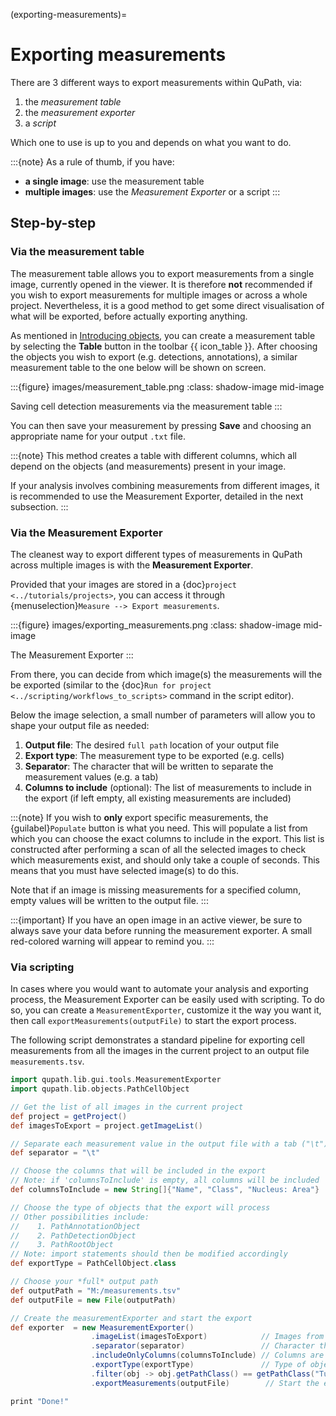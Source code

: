 (exporting-measurements)=
# Exporting measurements

There are 3 different ways to export measurements within QuPath, via:

1. the *measurement table*
2. the *measurement exporter*
3. a *script*

Which one to use is up to you and depends on what you want to do.

:::{note}
As a rule of thumb, if you have:

- **a single image**: use the measurement table
- **multiple images**: use the *Measurement Exporter* or a script
:::

## Step-by-step

### Via the measurement table

The measurement table allows you to export measurements from a single image, currently opened in the viewer.
It is therefore **not** recommended if you wish to export measurements for multiple images or across a whole project.
Nevertheless, it is a good method to get some direct visualisation of what will be exported, before actually exporting anything.

As mentioned in [Introducing objects](introducing-objects), you can create a measurement table by selecting the **Table** button in the toolbar {{ icon_table }}.
After choosing the objects you wish to export (e.g. detections, annotations), a similar measurement table to the one below will be shown on screen.

:::{figure} images/measurement_table.png
:class: shadow-image mid-image

Saving cell detection measurements via the measurement table
:::

You can then save your measurement by pressing **Save** and choosing an appropriate name for your output `.txt` file.

:::{note}
This method creates a table with different columns, which all depend on the objects (and measurements) present in your image.

If your analysis involves combining measurements from different images, it is recommended to use the Measurement Exporter, detailed in the next subsection.
:::

### Via the Measurement Exporter

The cleanest way to export different types of measurements in QuPath across multiple images is with the **Measurement Exporter**.

Provided that your images are stored in a {doc}`project <../tutorials/projects>`, you can access it through {menuselection}`Measure --> Export measurements`.

:::{figure} images/exporting_measurements.png
:class: shadow-image mid-image

The Measurement Exporter
:::

From there, you can decide from which image(s) the measurements will the be exported (similar to the {doc}`Run for project <../scripting/workflows_to_scripts>` command in the script editor).

Below the image selection, a small number of parameters will allow you to shape your output file as needed:

1. **Output file**: The desired `full path` location of your output file
2. **Export type**: The measurement type to be exported (e.g. cells)
3. **Separator**: The character that will be written to separate the measurement values (e.g. a tab)
4. **Columns to include** (optional): The list of measurements to include in the export (if left empty, all existing measurements are included)

:::{note}
If you wish to **only** export specific measurements, the {guilabel}`Populate` button is what you need.
This will populate a list from which you can choose the exact columns to include in the export.
This list is constructed after performing a scan of all the selected images to check which measurements exist, and should only take a couple of seconds.
This means that you must have selected image(s) to do this.

Note that if an image is missing measurements for a specified column, empty values will be written to the output file.
:::

:::{important}
If you have an open image in an active viewer, be sure to always save your data before running the measurement exporter.
A small red-colored warning will appear to remind you.
:::

### Via scripting

In cases where you would want to automate your analysis and exporting process, the Measurement Exporter can be easily used with scripting.
To do so, you can create a `MeasurementExporter`, customize it the way you want it, then call `exportMeasurements(outputFile)` to start the export process.

The following script demonstrates a standard pipeline for exporting cell measurements from all the images in the current project to an output file `measurements.tsv`.

```groovy
import qupath.lib.gui.tools.MeasurementExporter
import qupath.lib.objects.PathCellObject

// Get the list of all images in the current project
def project = getProject()
def imagesToExport = project.getImageList()

// Separate each measurement value in the output file with a tab ("\t")
def separator = "\t"

// Choose the columns that will be included in the export
// Note: if 'columnsToInclude' is empty, all columns will be included
def columnsToInclude = new String[]{"Name", "Class", "Nucleus: Area"}

// Choose the type of objects that the export will process
// Other possibilities include:
//    1. PathAnnotationObject
//    2. PathDetectionObject
//    3. PathRootObject
// Note: import statements should then be modified accordingly
def exportType = PathCellObject.class

// Choose your *full* output path
def outputPath = "M:/measurements.tsv"
def outputFile = new File(outputPath)

// Create the measurementExporter and start the export
def exporter  = new MeasurementExporter()
                  .imageList(imagesToExport)            // Images from which measurements will be exported
                  .separator(separator)                 // Character that separates values
                  .includeOnlyColumns(columnsToInclude) // Columns are case-sensitive
                  .exportType(exportType)               // Type of objects to export
                  .filter(obj -> obj.getPathClass() == getPathClass("Tumor"))    // Keep only objects with class 'Tumor'
                  .exportMeasurements(outputFile)        // Start the export process

print "Done!"
```
